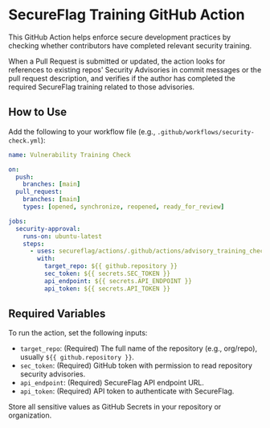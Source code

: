 # SecureFlag Training GitHub Action

This GitHub Action helps enforce secure development practices by checking whether contributors have completed relevant security training.

When a Pull Request is submitted or updated, the action looks for references to existing repos' Security Advisories in commit messages or the pull request description, and verifies if the author has completed the required SecureFlag training related to those advisories.

## How to Use

Add the following to your workflow file (e.g., `.github/workflows/security-check.yml`):

```yaml
name: Vulnerability Training Check

on:
  push:
    branches: [main]
  pull_request:
    branches: [main]
    types: [opened, synchronize, reopened, ready_for_review]

jobs:
  security-approval:
    runs-on: ubuntu-latest
    steps:
      - uses: secureflag/actions/.github/actions/advisory_training_check@v1
        with:
          target_repo: ${{ github.repository }}
          sec_token: ${{ secrets.SEC_TOKEN }}
          api_endpoint: ${{ secrets.API_ENDPOINT }}
          api_token: ${{ secrets.API_TOKEN }}
```

## Required Variables

To run the action, set the following inputs:

- `target_repo`: (Required) The full name of the repository (e.g., org/repo), usually `${{ github.repository }}`.
- `sec_token`: (Required) GitHub token with permission to read repository security advisories.
- `api_endpoint`: (Required) SecureFlag API endpoint URL.
- `api_token`: (Required) API token to authenticate with SecureFlag.

Store all sensitive values as GitHub Secrets in your repository or organization.
